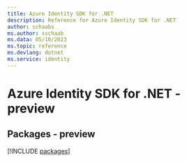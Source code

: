 ```yaml
---
title: Azure Identity SDK for .NET
description: Reference for Azure Identity SDK for .NET
author: schaabs
ms.author: sschaab
ms.data: 05/10/2023
ms.topic: reference
ms.devlang: dotnet
ms.service: identity
---
```

# Azure Identity SDK for .NET - preview
## Packages - preview
[!INCLUDE [packages](identity-index.md)]